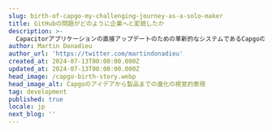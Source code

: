 ```yaml
---
slug: birth-of-capgo-my-challenging-journey-as-a-solo-maker
title: GitHubの問題がどのように企業へと変貌したか
description: >-
  Capacitorアプリケーションの直接アップデートのための革新的なシステムであるCapgoの開発における課題と成功を探ります。これは必要性から生まれ、コミュニティのフィードバックによって形作られました。
author: Martin Donadieu
author_url: 'https://twitter.com/martindonadieu'
created_at: 2024-07-13T00:00:00.000Z
updated_at: 2024-07-13T00:00:00.000Z
head_image: /capgo-birth-story.webp
head_image_alt: Capgoのアイデアから製品までの進化の視覚的表現
tag: development
published: true
locale: jp
next_blog: ''
---
```



